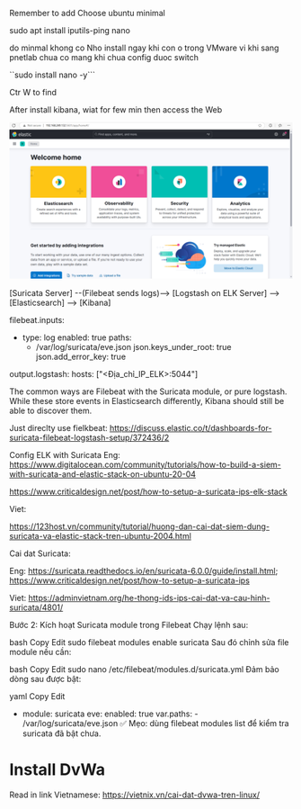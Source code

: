 Remember to add
Choose ubuntu minimal

sudo apt install iputils-ping nano 

do minmal khong co
Nho install ngay khi con o trong VMware vi khi sang pnetlab chua co mang khi chua config duoc switch

``sudo install nano -y```

Ctr W to find

After install kibana, wiat for few min then access the Web

![alt text](image-48.png)

[Suricata Server] --(Filebeat sends logs)--> [Logstash on ELK Server] --> [Elasticsearch] --> [Kibana]



filebeat.inputs:
- type: log
  enabled: true
  paths:
    - /var/log/suricata/eve.json
  json.keys_under_root: true
  json.add_error_key: true

output.logstash:
  hosts: ["<Địa_chỉ_IP_ELK>:5044"]


 The common ways are Filebeat with the Suricata module, or pure logstash. While these store events in Elasticsearch differently, Kibana should still be able to discover them.

 Just direclty use fielkbeat: https://discuss.elastic.co/t/dashboards-for-suricata-filebeat-logstash-setup/372436/2

 Config ELK with Suricata Eng: https://www.digitalocean.com/community/tutorials/how-to-build-a-siem-with-suricata-and-elastic-stack-on-ubuntu-20-04

 https://www.criticaldesign.net/post/how-to-setup-a-suricata-ips-elk-stack

 Viet:

 https://123host.vn/community/tutorial/huong-dan-cai-dat-siem-dung-suricata-va-elastic-stack-tren-ubuntu-2004.html


Cai dat Suricata:

Eng: https://suricata.readthedocs.io/en/suricata-6.0.0/guide/install.html; https://www.criticaldesign.net/post/how-to-setup-a-suricata-ips

Viet: https://adminvietnam.org/he-thong-ids-ips-cai-dat-va-cau-hinh-suricata/4801/


Bước 2: Kích hoạt Suricata module trong Filebeat
Chạy lệnh sau:

bash
Copy
Edit
sudo filebeat modules enable suricata
Sau đó chỉnh sửa file module nếu cần:

bash
Copy
Edit
sudo nano /etc/filebeat/modules.d/suricata.yml
Đảm bảo dòng sau được bật:

yaml
Copy
Edit
- module: suricata
  eve:
    enabled: true
    var.paths:
      - /var/log/suricata/eve.json
✅ Mẹo: dùng filebeat modules list để kiểm tra suricata đã bật chưa.


# Install DvWa

Read in link  Vietnamese: https://vietnix.vn/cai-dat-dvwa-tren-linux/


